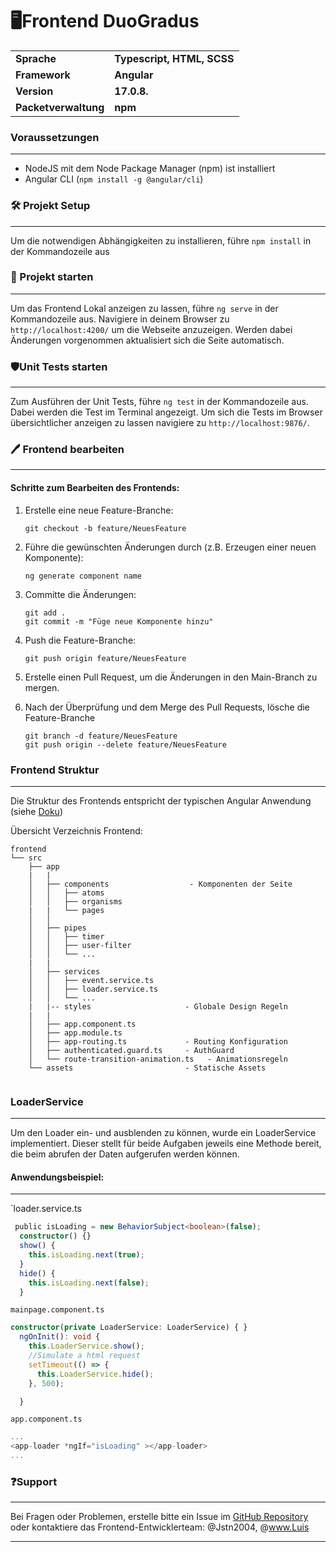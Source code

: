 # 🖥️Frontend DuoGradus

|                  |                        |
| ---------------- | ---------------------- |
| **Sprache**          | **Typescript, HTML, SCSS** |
| **Framework**        | **Angular**                |
| **Version**          | **17.0.8.**                |
| **Packetverwaltung** | **npm**                    |
### Voraussetzungen
---
- NodeJS mit dem Node Package Manager (npm) ist installiert
- Angular CLI (`npm install -g @angular/cli`)

### 🛠️ Projekt Setup
---
Um die notwendigen Abhängigkeiten zu installieren, führe `npm install` in der Kommandozeile aus

### 🚀 Projekt starten
---
Um das Frontend Lokal anzeigen zu lassen, führe `ng serve` in der Kommandozeile aus. Navigiere in deinem Browser zu  `http://localhost:4200/` um die Webseite anzuzeigen. Werden dabei Änderungen vorgenommen aktualisiert sich die Seite  automatisch.

### 🛡️Unit Tests starten
---
Zum Ausführen der Unit Tests, führe `ng test` in der Kommandozeile aus. Dabei werden die Test im Terminal angezeigt. Um sich die Tests im Browser übersichtlicher anzeigen zu lassen navigiere zu `http://localhost:9876/`. 

### 🖊️ Frontend bearbeiten
---
#### Schritte zum Bearbeiten des Frontends:

1. Erstelle eine neue Feature-Branche:
    ```
    git checkout -b feature/NeuesFeature
    ```
    
2. Führe die gewünschten Änderungen durch (z.B. Erzeugen einer neuen Komponente):
    ```
    ng generate component name
	```
	
3. Committe die Änderungen:
    ```
    git add .
    git commit -m "Füge neue Komponente hinzu"
	```
	
4. Push die Feature-Branche:
    ```
    git push origin feature/NeuesFeature
    ```
    
5. Erstelle einen Pull Request, um die Änderungen in den Main-Branch zu mergen. 
6. Nach der Überprüfung und dem Merge des Pull Requests, lösche die Feature-Branche
    ```
    git branch -d feature/NeuesFeature
    git push origin --delete feature/NeuesFeature
    ```

### Frontend Struktur
---
Die Struktur des Frontends entspricht der typischen Angular Anwendung (siehe [Doku](https://v17.angular.io/guide/file-structure))

Übersicht Verzeichnis Frontend: 
```
frontend
└── src
    ├── app                            
    |   |              
    │   ├── components                  - Komponenten der Seite
    │   │   ├── atoms
    │   │   ├── organisms
	|   |   └── pages
    │   │ 
    │   ├── pipes                           
    │   │   ├── timer
    │   │   ├── user-filter
    │   │   └── ...
	|   |                                
    │   ├── services                    
    │   │   ├── event.service.ts
    │   │   ├── loader.service.ts
    │   │   └── ...
    |   |-- styles                     - Globale Design Regeln
	|   |  
    │   ├── app.component.ts
    │   ├── app.module.ts
    │   ├── app-routing.ts             - Routing Konfiguration
    │   ├── authenticated.guard.ts     - AuthGuard
    │   └── route-transition-animation.ts   - Animationsregeln
    └── assets                         - Statische Assets 
    
```

### LoaderService
---
Um den Loader ein- und ausblenden zu können, wurde ein LoaderService implementiert. Dieser stellt für beide Aufgaben jeweils eine Methode bereit, die beim abrufen der Daten aufgerufen werden können. 

#### Anwendungsbeispiel: 
---
`loader.service.ts

```ts
 public isLoading = new BehaviorSubject<boolean>(false);
  constructor() {}
  show() {
    this.isLoading.next(true);
  }
  hide() {
    this.isLoading.next(false);
  }
```

`mainpage.component.ts`

```ts
constructor(private LoaderService: LoaderService) { }
  ngOnInit(): void {
    this.LoaderService.show();
    //Simulate a html request
    setTimeout(() => {
      this.LoaderService.hide();
    }, 500);

  }
```

`app.component.ts`

```ts
...
<app-loader *ngIf="isLoading" ></app-loader>
...
```

### ❓Support
---
Bei Fragen oder Problemen, erstelle bitte ein Issue im [GitHub Repository](https://github.com/SE-TINF22B2/G5-DuoGradus) oder kontaktiere das Frontend-Entwicklerteam: @Jstn2004, @www.Luis








 








---

